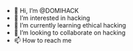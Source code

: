 - 👋 Hi, I’m @DOMIHACK
- 👀 I’m interested in hacking
- 🌱 I’m currently learning ethical hacking
- 💞️ I’m looking to collaborate on hacking
- 📫 How to reach me 

<!---
DOMIHACK/DOMIHACK is a ✨ special ✨ repository because its `README.md` (this file) appears on your GitHub profile.
You can click the Preview link to take a look at your changes.
--->
